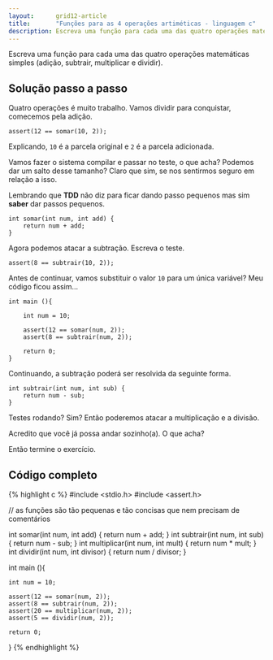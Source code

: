 ```yaml
---
layout:      grid12-article
title:       "Funções para as 4 operações artiméticas - linguagem c"
description: Escreva uma função para cada uma das quatro operações matemáticas simples.
---
```


Escreva uma função para cada uma das quatro operações matemáticas simples
(adição, subtrair, multiplicar e dividir).

        
Solução passo a passo
---

Quatro operações é muito trabalho. Vamos dividir para conquistar, comecemos pela adição.
   
	assert(12 == somar(10, 2));

Explicando, `10` é a parcela original e `2` é a parcela adicionada.

Vamos fazer o sistema compilar e passar no teste, o que acha? Podemos dar um salto desse tamanho? Claro que sim, se nos
sentirmos seguro em relação a isso.

Lembrando que __TDD__ não diz para ficar dando passo pequenos mas sim __saber__ dar passos pequenos. 

    int somar(int num, int add) {
        return num + add;
    }

Agora podemos atacar a subtração. Escreva o teste.

	assert(8 == subtrair(10, 2));

Antes de continuar, vamos substituir o valor `10` para um única variável? Meu código ficou assim...

    int main (){

        int num = 10;

        assert(12 == somar(num, 2));
        assert(8 == subtrair(num, 2));

        return 0;
    }

Continuando, a subtração poderá ser resolvida da seguinte forma.

    int subtrair(int num, int sub) {
        return num - sub;
    }

Testes rodando? Sim? Então poderemos atacar a multiplicação e a divisão.

Acredito que você já possa andar sozinho(a). O que acha?

Então termine o exercício.


Código completo
---

{% highlight c %}
#include <stdio.h>
#include <assert.h>

// as funções são tão pequenas e tão concisas que nem precisam de comentários

int somar(int num, int add) {
    return num + add;
}
int subtrair(int num, int sub) {
    return num - sub;
}
int multiplicar(int num, int mult) {
    return num * mult;
}
int dividir(int num, int divisor) {
    return num / divisor;
}

int main (){
    
    int num = 10;
    
	assert(12 == somar(num, 2));
	assert(8 == subtrair(num, 2));
	assert(20 == multiplicar(num, 2));
	assert(5 == dividir(num, 2));
    
	return 0;
}
{% endhighlight %}
        